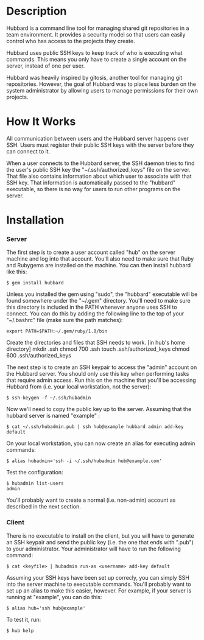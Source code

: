 Description
===========

Hubbard is a command line tool for managing shared git repositories in a team environment. It provides a security model so that users can easily control who has access to the projects they create. 

Hubbard uses public SSH keys to keep track of who is executing what commands. This means you only have to create a single account on the server, instead of one per user.

Hubbard was heavily inspired by gitosis, another tool for managing git repositories. However, the goal of Hubbard was to place less burden on the system administrator by allowing users to manage permissions for their own projects.

How It Works
============

All communication between users and the Hubbard server happens over SSH. Users must register their public SSH keys with the server before they can connect to it.

When a user connects to the Hubbard server, the SSH daemon tries to find the user's public SSH key the "~/.ssh/authorized_keys" file on the server. That file also contains information about which user to associate with that SSH key. That information is automatically passed to the "hubbard" executable, so there is no way for users to run other programs on the server. 

Installation
===========

### Server ###

The first step is to create a user account called "hub" on the server machine and log into that account. You'll also need to make sure that Ruby and Rubygems are installed on the machine. You can then install hubbard like this:

    $ gem install hubbard

Unless you installed the gem using "sudo", the "hubbard" executable will be found somewhere under the "~/.gem" directory. You'll need to make sure this directory is included in the PATH whenever anyone uses SSH to connect. You can do this by adding the following line to the top of your "~/.bashrc" file (make sure the path matches):

    export PATH=$PATH:~/.gem/ruby/1.8/bin

Create the directories and files that SSH needs to work.
    [in hub's home directory]
    mkdir .ssh
    chmod 700 .ssh
    touch .ssh/authorized_keys
    chmod 600 .ssh/authorized_keys

The next step is to create an SSH keypair to access the "admin" account on the Hubbard server. You should only use this key when performing tasks that require admin access. Run this on the machine that you'll be accessing Hubbard from (i.e. your local workstation, not the server):

    $ ssh-keygen -f ~/.ssh/hubadmin

Now we'll need to copy the public key up to the server. Assuming that the hubbard server is named "example" :

    $ cat ~/.ssh/hubadmin.pub | ssh hub@example hubbard admin add-key default

On your local workstation, you can now create an alias for executing admin commands:

    $ alias hubadmin='ssh -i ~/.ssh/hubadmin hub@example.com'

Test the configuration:

    $ hubadmin list-users
    admin

You'll probably want to create a normal (i.e. non-admin) account as described in the next section.

### Client ###

There is no executable to install on the client, but you will have to generate an SSH keypair and send the public key (i.e. the one that ends with ".pub") to your administrator. Your administrator will have to run the following command: 

    $ cat <keyfile> | hubadmin run-as <username> add-key default

Assuming your SSH keys have been set up correcly, you can simply SSH into the server machine to executable commands. You'll probably want to set up an alias to make this easier, however. For example, if your server is running at "example", you can do this:

    $ alias hub='ssh hub@example'

To test it, run:
    
    $ hub help

